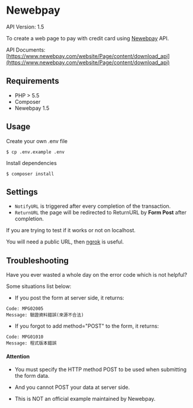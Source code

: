 # Newebpay

API Version: 1.5

To create a web page to pay with credit card using [Newebpay](https://www.newebpay.com/) API.

API Documents: 
[https://www.newebpay.com/website/Page/content/download_api](https://www.newebpay.com/website/Page/content/download_api) 

## Requirements

* PHP > 5.5
* Composer
* Newebpay 1.5

## Usage

Create your own .env file

`$ cp .env.example .env`

Install dependencies

`$ composer install`

## Settings

* `NotifyURL` is triggered after every completion of the transaction.
* `ReturnURL` the page will be redirected to ReturnURL by **Form Post** after completion.

If you are trying to test if it works or not on localhost.

You will need a public URL, then [ngrok](https://ngrok.com/) is useful.

## Troubleshooting
Have you ever wasted a whole day on the error code which is not helpful?

Some situations list below:

* If you post the form at server side, it returns:
```
Code: MPG02005
Message: 驗證資料錯誤(來源不合法)
```

* If you forgot to add method="POST" to the form, it returns:
```
Code: MPG01010
Message: 程式版本錯誤
```

#### Attention
* You must specify the HTTP method POST to be used when submitting the form data.

* And you cannot POST your data at server side.

* This is NOT an official example maintained by Newebpay.
